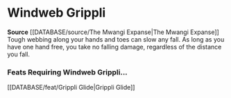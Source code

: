 ﻿---
id: '178'
name: Windweb Grippli
rarity: Common
source: '[[DATABASE/source/The Mwangi Expanse|The Mwangi Expanse]]'
type: Heritage

---
# Windweb Grippli

**Source** [[DATABASE/source/The Mwangi Expanse|The Mwangi Expanse]] 
Tough webbing along your hands and toes can slow any fall. As long as you have one hand free, you take no falling damage, regardless of the distance you fall.

### Feats Requiring Windweb Grippli...

[[DATABASE/feat/Grippli Glide|Grippli Glide]]
